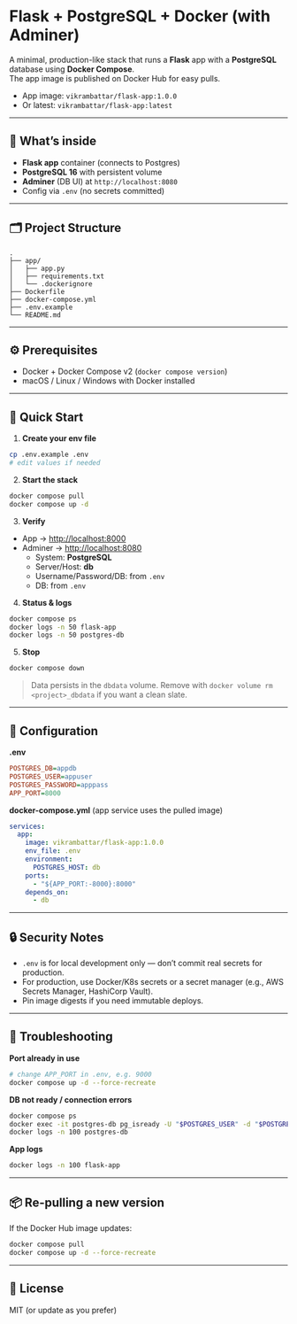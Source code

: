 # Flask + PostgreSQL + Docker (with Adminer)

A minimal, production-like stack that runs a **Flask** app with a **PostgreSQL** database using **Docker Compose**.  
The app image is published on Docker Hub for easy pulls.

- App image: `vikrambattar/flask-app:1.0.0`  
- Or latest: `vikrambattar/flask-app:latest`

---

## 👀 What’s inside
- **Flask app** container (connects to Postgres)
- **PostgreSQL 16** with persistent volume
- **Adminer** (DB UI) at `http://localhost:8080`
- Config via `.env` (no secrets committed)

---

## 🗂 Project Structure
```
.
├── app/
│   ├── app.py
│   ├── requirements.txt
│   └── .dockerignore
├── Dockerfile
├── docker-compose.yml
├── .env.example
└── README.md
```

---

## ⚙️ Prerequisites
- Docker + Docker Compose v2 (`docker compose version`)
- macOS / Linux / Windows with Docker installed

---

## 🚀 Quick Start

1) **Create your env file**
```bash
cp .env.example .env
# edit values if needed
```

2) **Start the stack**
```bash
docker compose pull
docker compose up -d
```

3) **Verify**
- App → [http://localhost:8000](http://localhost:8000)  
- Adminer → [http://localhost:8080](http://localhost:8080)  
  - System: **PostgreSQL**  
  - Server/Host: **db**  
  - Username/Password/DB: from `.env`  
  - DB: from `.env`  

4) **Status & logs**
```bash
docker compose ps
docker logs -n 50 flask-app
docker logs -n 50 postgres-db
```

5) **Stop**
```bash
docker compose down
```

> Data persists in the `dbdata` volume. Remove with `docker volume rm <project>_dbdata` if you want a clean slate.

---

## 🧩 Configuration

**.env**
```ini
POSTGRES_DB=appdb
POSTGRES_USER=appuser
POSTGRES_PASSWORD=apppass
APP_PORT=8000
```

**docker-compose.yml** (app service uses the pulled image)
```yaml
services:
  app:
    image: vikrambattar/flask-app:1.0.0
    env_file: .env
    environment:
      POSTGRES_HOST: db
    ports:
      - "${APP_PORT:-8000}:8000"
    depends_on:
      - db
```

---

## 🔒 Security Notes
- `.env` is for local development only — don’t commit real secrets for production.
- For production, use Docker/K8s secrets or a secret manager (e.g., AWS Secrets Manager, HashiCorp Vault).
- Pin image digests if you need immutable deploys.

---

## 🧪 Troubleshooting

**Port already in use**
```bash
# change APP_PORT in .env, e.g. 9000
docker compose up -d --force-recreate
```

**DB not ready / connection errors**
```bash
docker compose ps
docker exec -it postgres-db pg_isready -U "$POSTGRES_USER" -d "$POSTGRES_DB"
docker logs -n 100 postgres-db
```

**App logs**
```bash
docker logs -n 100 flask-app
```

---

## 📦 Re-pulling a new version
If the Docker Hub image updates:
```bash
docker compose pull
docker compose up -d --force-recreate
```

---

## 📜 License
MIT (or update as you prefer)
